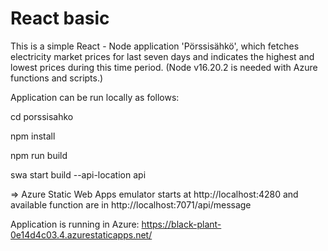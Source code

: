 # React basic

This is a simple React - Node application 'Pörssisähkö', which fetches electricity market prices for last seven days and indicates the highest and lowest prices during this time period.
(Node v16.20.2 is needed with Azure functions and scripts.)

Application can be run locally as follows:

cd porssisahko

npm install

npm run build

swa start build --api-location api

=> Azure Static Web Apps emulator starts at http://localhost:4280 and available function are in http://localhost:7071/api/message

Application is running in Azure: https://black-plant-0e14d4c03.4.azurestaticapps.net/
